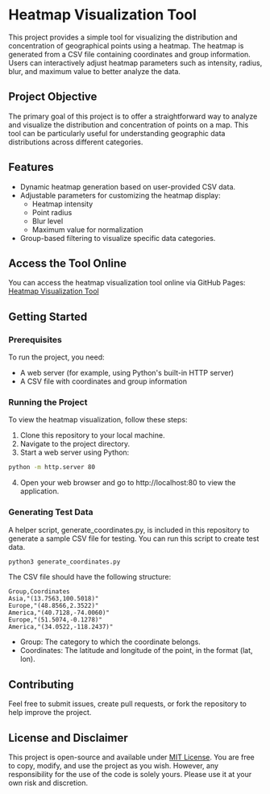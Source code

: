 # Heatmap Visualization Tool

This project provides a simple tool for visualizing the distribution and concentration of geographical points using a heatmap. The heatmap is generated from a CSV file containing coordinates and group information. Users can interactively adjust heatmap parameters such as intensity, radius, blur, and maximum value to better analyze the data.

## Project Objective

The primary goal of this project is to offer a straightforward way to analyze and visualize the distribution and concentration of points on a map. This tool can be particularly useful for understanding geographic data distributions across different categories.

## Features

- Dynamic heatmap generation based on user-provided CSV data.
- Adjustable parameters for customizing the heatmap display:
  - Heatmap intensity
  - Point radius
  - Blur level
  - Maximum value for normalization
- Group-based filtering to visualize specific data categories.

## Access the Tool Online

You can access the heatmap visualization tool online via GitHub Pages:  
[Heatmap Visualization Tool](https://biagolini.github.io/WebPageGeographicalHeatmapVisualizer/)

## Getting Started

### Prerequisites

To run the project, you need:

- A web server (for example, using Python's built-in HTTP server)
- A CSV file with coordinates and group information

### Running the Project

To view the heatmap visualization, follow these steps:

1. Clone this repository to your local machine.
2. Navigate to the project directory.
3. Start a web server using Python:

```bash
python -m http.server 80
```

4. Open your web browser and go to http://localhost:80 to view the application.

### Generating Test Data

A helper script, generate_coordinates.py, is included in this repository to generate a sample CSV file for testing. You can run this script to create test data.

```bash
python3 generate_coordinates.py
```

The CSV file should have the following structure:

```
Group,Coordinates
Asia,"(13.7563,100.5018)"
Europe,"(48.8566,2.3522)"
America,"(40.7128,-74.0060)"
Europe,"(51.5074,-0.1278)"
America,"(34.0522,-118.2437)"
```

- Group: The category to which the coordinate belongs.
- Coordinates: The latitude and longitude of the point, in the format (lat, lon).

## Contributing

Feel free to submit issues, create pull requests, or fork the repository to help improve the project.

## License and Disclaimer

This project is open-source and available under [MIT License](https://opensource.org/licenses/MIT). You are free to copy, modify, and use the project as you wish. However, any responsibility for the use of the code is solely yours. Please use it at your own risk and discretion.
